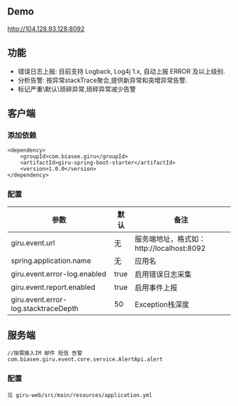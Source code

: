 ## Demo
http://104.128.93.128:8092

## 功能
+ 错误日志上报: 目前支持 Logback, Log4j 1.x, 自动上报 ERROR 及以上级别. 
+ 分析告警: 按异常stackTrace聚合,提供新异常和突增异常告警.
+ 标记严重\默认\琐碎异常,琐碎异常减少告警

## 客户端

### 添加依赖

    <dependency>
        <groupId>com.biasee.giru</groupId>
        <artifactId>giru-spring-boot-starter</artifactId>
        <version>1.0.0</version>
    </dependency>

### 配置

|  参数 |  默认 |  备注 |
| ------------ | ------------ | ------------ |
| giru.event.url | 无 | 服务端地址，格式如：http://localhost:8092 |
| spring.application.name | 无 | 应用名 |
| giru.event.error-log.enabled  | true  |  启用错误日志采集  |
| giru.event.report.enabled  | true  | 启用事件上报  |
| giru.event.error-log.stacktraceDepth | 50 | Exception栈深度 |

## 服务端
    
    //按需接入IM 邮件 短信 告警
    com.biasee.giru.event.core.service.AlertApi.alert

### 配置
    见 giru-web/src/main/resources/application.yml
